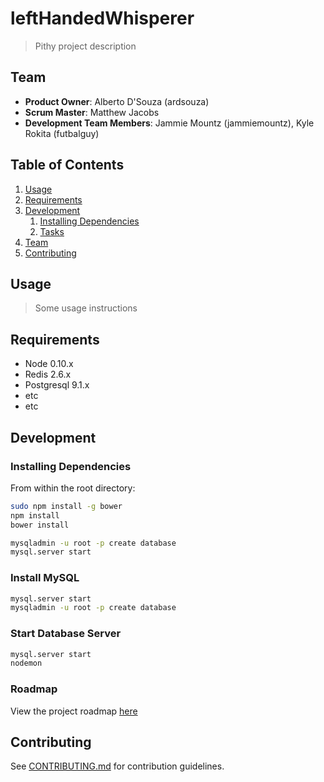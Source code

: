 # leftHandedWhisperer

> Pithy project description

## Team

  - __Product Owner__: Alberto D'Souza (ardsouza)
  - __Scrum Master__: Matthew Jacobs
  - __Development Team Members__: Jammie Mountz (jammiemountz), Kyle Rokita (futbalguy)


## Table of Contents

1. [Usage](#Usage)
1. [Requirements](#requirements)
1. [Development](#development)
    1. [Installing Dependencies](#installing-dependencies)
    1. [Tasks](#tasks)
1. [Team](#team)
1. [Contributing](#contributing)

## Usage

> Some usage instructions

## Requirements

- Node 0.10.x
- Redis 2.6.x
- Postgresql 9.1.x
- etc
- etc

## Development

### Installing Dependencies

From within the root directory:

```sh
sudo npm install -g bower
npm install
bower install

mysqladmin -u root -p create database
mysql.server start
```

### Install MySQL

```sh
mysql.server start
mysqladmin -u root -p create database
```

### Start Database Server

```sh
mysql.server start
nodemon
```

### Roadmap

View the project roadmap [here](LINK_TO_PROJECT_ISSUES)


## Contributing

See [CONTRIBUTING.md](CONTRIBUTING.md) for contribution guidelines.
